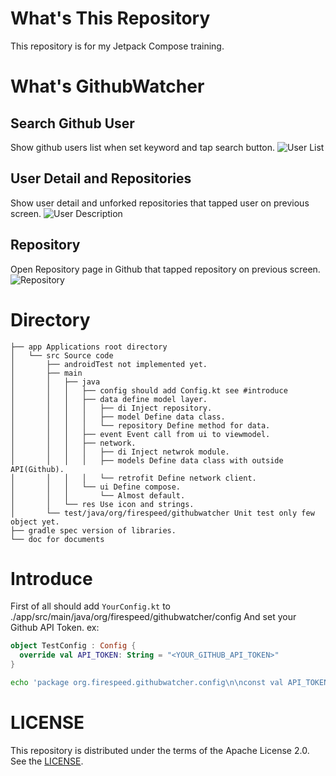 # What's This Repository
This repository is for my Jetpack Compose training.

# What's GithubWatcher
## Search Github User
Show github users list when set keyword and tap search button.
![User List](./doc/ss1.jpg)

## User Detail and Repositories
Show user detail and unforked repositories that tapped user on previous screen.
![User Description](./doc/ss2.jpg)

## Repository
Open Repository page in Github that tapped repository on previous screen.
![Repository](./doc/ss3.jpg)

# Directory
```
├── app Applications root directory  
│   └── src Source code  
│       ├── androidTest not implemented yet.  
│       ├── main 
│       │   ├── java
│       │   │   ├── config should add Config.kt see #introduce
│       │   │   ├── data define model layer.
│       │   │   │   ├── di Inject repository.
│       │   │   │   ├── model Define data class.
│       │   │   │   └── repository Define method for data.
│       │   │   ├── event Event call from ui to viewmodel.
│       │   │   ├── network.
│       │   │   │   ├── di Inject netwrok module.
│       │   │   │   ├── models Define data class with outside API(Github).
│       │   │   │   └── retrofit Define network client.
│       │   │   └── ui Define compose.
│       │   │       └── Almost default.
│       │   └── res Use icon and strings.
│       └── test/java/org/firespeed/githubwatcher Unit test only few object yet.
├── gradle spec version of libraries.
└── doc for documents
```
# Introduce
First of all should add `YourConfig.kt` to ./app/src/main/java/org/firespeed/githubwatcher/config
And set your Github API Token.
ex:
```kotlin
object TestConfig : Config {
  override val API_TOKEN: String = "<YOUR_GITHUB_API_TOKEN>"
}
```

```sh
echo 'package org.firespeed.githubwatcher.config\n\nconst val API_TOKEN = API_TOKEN = "<YOUR_GITHUB_TOKEN>' > ./app/src/main/java/org/firespeed/githubwatcher/config/config.demo
```

# LICENSE
This repository is  distributed under the terms of the Apache License 2.0.
See the [LICENSE](LICENSE).